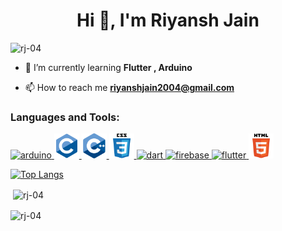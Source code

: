 
<h1 align="center">Hi 👋, I'm Riyansh Jain</h1>

<p align="left"> <img src="https://komarev.com/ghpvc/?username=rj-04&label=Profile%20views&color=0e75b6&style=flat" alt="rj-04" /> </p>

- 🌱 I’m currently learning **Flutter , Arduino**

- 📫 How to reach me **riyanshjain2004@gmail.com**


<h3 align="left">Languages and Tools:</h3>
<p align="left"> <a href="https://www.arduino.cc/" target="_blank" rel="noreferrer"> <img src="https://cdn.worldvectorlogo.com/logos/arduino-1.svg" alt="arduino" width="40" height="40"/> </a> <a href="https://www.cprogramming.com/" target="_blank" rel="noreferrer"> <img src="https://raw.githubusercontent.com/devicons/devicon/master/icons/c/c-original.svg" alt="c" width="40" height="40"/> </a> <a href="https://www.w3schools.com/cpp/" target="_blank" rel="noreferrer"> <img src="https://raw.githubusercontent.com/devicons/devicon/master/icons/cplusplus/cplusplus-original.svg" alt="cplusplus" width="40" height="40"/> </a> <a href="https://www.w3schools.com/css/" target="_blank" rel="noreferrer"> <img src="https://raw.githubusercontent.com/devicons/devicon/master/icons/css3/css3-original-wordmark.svg" alt="css3" width="40" height="40"/> </a> <a href="https://dart.dev" target="_blank" rel="noreferrer"> <img src="https://www.vectorlogo.zone/logos/dartlang/dartlang-icon.svg" alt="dart" width="40" height="40"/> </a> <a href="https://firebase.google.com/" target="_blank" rel="noreferrer"> <img src="https://www.vectorlogo.zone/logos/firebase/firebase-icon.svg" alt="firebase" width="40" height="40"/> </a> <a href="https://flutter.dev" target="_blank" rel="noreferrer"> <img src="https://www.vectorlogo.zone/logos/flutterio/flutterio-icon.svg" alt="flutter" width="40" height="40"/> </a> <a href="https://www.w3.org/html/" target="_blank" rel="noreferrer"> <img src="https://raw.githubusercontent.com/devicons/devicon/master/icons/html5/html5-original-wordmark.svg" alt="html5" width="40" height="40"/> </a> </p>

[![Top Langs](https://github-readme-stats.vercel.app/api/top-langs/?username=rj-04&langs_count=7&layout=donut)](https://github.com/rj-04/github-readme-stats)

<p>&nbsp;<img align="center" src="https://github-readme-stats.vercel.app/api?username=rj-04&show_icons=true&locale=en" alt="rj-04" /></p>

<p><img align="center" src="https://github-readme-streak-stats.herokuapp.com/?user=rj-04&" alt="rj-04" /></p>
